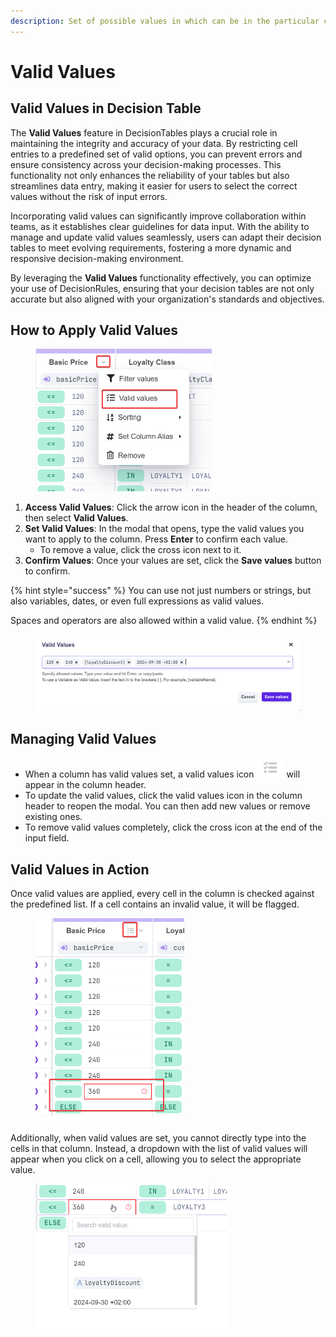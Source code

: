 ```yaml
---
description: Set of possible values in which can be in the particular columns
---
```


# Valid Values

## Valid Values in Decision Table

The **Valid Values** feature in DecisionTables plays a crucial role in maintaining the integrity and accuracy of your data. By restricting cell entries to a predefined set of valid options, you can prevent errors and ensure consistency across your decision-making processes. This functionality not only enhances the reliability of your tables but also streamlines data entry, making it easier for users to select the correct values without the risk of input errors.

Incorporating valid values can significantly improve collaboration within teams, as it establishes clear guidelines for data input. With the ability to manage and update valid values seamlessly, users can adapt their decision tables to meet evolving requirements, fostering a more dynamic and responsive decision-making environment.

By leveraging the **Valid Values** functionality effectively, you can optimize your use of DecisionRules, ensuring that your decision tables are not only accurate but also aligned with your organization's standards and objectives.

## How to Apply Valid Values

<figure><img src="../../../../.gitbook/assets/valid values menu.png" alt="" width="282"><figcaption></figcaption></figure>

1. **Access Valid Values**: Click the arrow icon in the header of the column, then select **Valid Values**.
2. **Set Valid Values**: In the modal that opens, type the valid values you want to apply to the column. Press **Enter** to confirm each value.
   * To remove a value, click the cross icon next to it.
3. **Confirm Values**: Once your values are set, click the **Save values** button to confirm.

{% hint style="success" %}
You can use not just numbers or strings, but also variables, dates, or even full expressions as valid values.&#x20;

Spaces and operators are also allowed within a valid value.
{% endhint %}

<figure><img src="../../../../.gitbook/assets/valid values modal.png" alt=""><figcaption></figcaption></figure>

## Managing Valid Values

* When a column has valid values set, a valid values icon <img src="../../../../.gitbook/assets/image (1) (1) (1).png" alt="" data-size="line"> will appear in the column header.
* To update the valid values, click the valid values icon in the column header to reopen the modal. You can then add new values or remove existing ones.
* To remove valid values completely, click the cross icon at the end of the input field.

## Valid Values in Action

Once valid values are applied, every cell in the column is checked against the predefined list. If a cell contains an invalid value, it will be flagged.

<figure><img src="../../../../.gitbook/assets/invalid value.png" alt="" width="238"><figcaption></figcaption></figure>

Additionally, when valid values are set, you cannot directly type into the cells in that column. Instead, a dropdown with the list of valid values will appear when you click on a cell, allowing you to select the appropriate value.

<figure><img src="../../../../.gitbook/assets/valid values dropdown.png" alt="" width="306"><figcaption></figcaption></figure>


